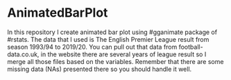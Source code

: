 # AnimatedBarPlot
In this repository I create animated bar plot using #gganimate package of #rstats. The data that I used is The English Premier League result from season 1993/94 to 2019/20.
You can pull out that data from football-data.co.uk, in the website there are several years of league result so I merge all those files based on the variables. Remember that there are some missing data (NAs) presented there so you should handle it well.
